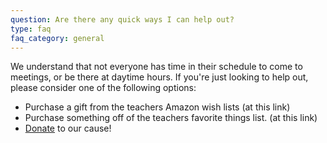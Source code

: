 ```yaml
---
question: Are there any quick ways I can help out?
type: faq
faq_category: general
---
```

We understand that not everyone has time in their schedule to come to meetings, or be there at daytime hours. If you're just looking to help out, please consider one of the following options:
* Purchase a gift from the teachers Amazon wish lists (at this link)
* Purchase something off of the teachers favorite things list. (at this link)
* [Donate](/donate) to our cause!